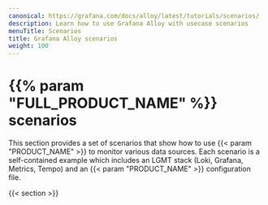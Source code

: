 ```yaml
---
canonical: https://grafana.com/docs/alloy/latest/tutorials/scenarios/
description: Learn how to use Grafana Alloy with usecase scenarios
menuTitle: Scenarios
title: Grafana Alloy scenarios
weight: 100
---
```


# {{% param "FULL_PRODUCT_NAME" %}} scenarios

This section provides a set of scenarios that show how to use {{< param "PRODUCT_NAME" >}} to monitor various data sources.
Each scenario is a self-contained example which includes an LGMT stack (Loki, Grafana, Metrics, Tempo) and an {{< param "PRODUCT_NAME" >}} configuration file.

{{< section >}}
